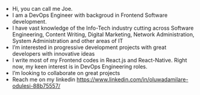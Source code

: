 - Hi, you can call me Joe.
- I am a DevOps Engineer with backgroud in Frontend Software development.
- I have vast knowledge of the Info-Tech industry cutting across Software Engineering, Content Writing, Digital Marketing, Network Administration, System Administration and other areas of IT
- I’m interested in progressive development projects with great developers with innovative ideas
- I write most of my Frontend codes in React.js and React-Native. Right now, my keen interest is in DevOps Engineering roles.
- I’m looking to collaborate on great projects
- Reach me on my linkedin https://www.linkedin.com/in/oluwadamilare-odulesi-88b75557/

<!---
jossydee1/jossydee1 is a ✨ special ✨ repository because its `README.md` (this file) appears on your GitHub profile.
You can click the Preview link to take a look at your changes.
--->
